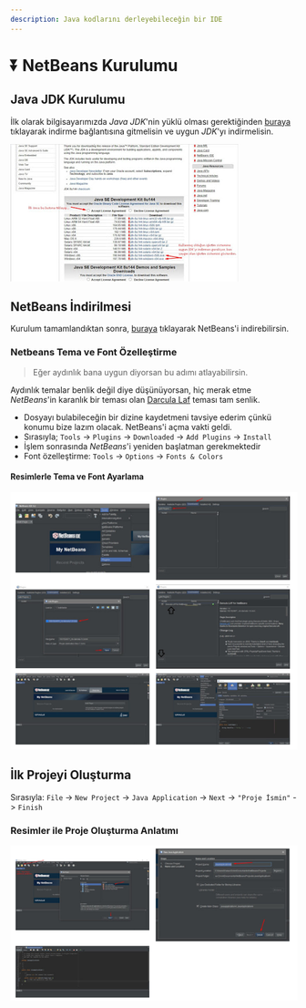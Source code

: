 ```yaml
---
description: Java kodlarını derleyebileceğin bir IDE
---
```


# ⏬ NetBeans Kurulumu

## Java JDK Kurulumu

İlk olarak bilgisayarımızda _Java JDK_'nin yüklü olması gerektiğinden [buraya](https://www.oracle.com/technetwork/java/javase/downloads/jdk8-downloads-2133151.html) tıklayarak indirme bağlantısına gitmelisin ve uygun _JDK_'yı indirmelisin.

![jdk8](../../../.gitbook/assets/image%20%2826%29.png)

## NetBeans İndirilmesi

Kurulum tamamlandıktan sonra, [buraya](https://netbeans.org/downloads/start.html?platform=windows&lang=en&option=javase) tıklayarak NetBeans'i indirebilirsin.

### Netbeans Tema ve Font Özelleştirme

> Eğer aydınlık bana uygun diyorsan bu adımı atlayabilirsin.

Aydınlık temalar benlik değil diye düşünüyorsan, hiç merak etme _NetBeans_'in karanlık bir teması olan [Darcula Laf](http://plugins.netbeans.org/download/plugin/9293) teması tam senlik.

* Dosyayı bulabileceğin bir dizine kaydetmeni tavsiye ederim çünkü konumu bize lazım olacak. NetBeans'i açma vakti geldi.
* Sırasıyla; `Tools` -&gt; `Plugins` -&gt; `Downloaded` -&gt; `Add Plugins` -&gt; `Install`
* İşlem sonrasında _NetBeans_'i yeniden başlatman gerekmektedir
* Font özelleştirme: `Tools` -&gt; `Options` -&gt; `Fonts & Colors`

#### Resimlerle Tema ve Font Ayarlama

![Karanl&#x131;k tema ve font ayarlama](../../../.gitbook/assets/image%20%2870%29.png)

## İlk Projeyi Oluşturma

Sırasıyla: `File` -&gt; `New Project` -&gt; `Java Application` -&gt; `Next` -&gt; `"Proje İsmin"` -&gt; `Finish`

### Resimler ile Proje Oluşturma Anlatımı

![](../../../.gitbook/assets/image%20%2816%29.png)

